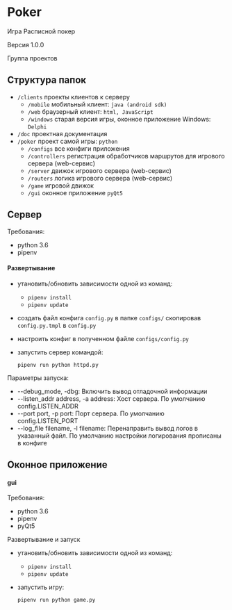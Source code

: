 # Poker
Игра Расписной покер

Версия 1.0.0

Группа проектов

## Структура папок

* `/clients` проекты клиентов к серверу
    * `/mobile` мобильный клиент: `java (android sdk)`
    * `/web` браузерный клиент: `html, JavaScript`
    * `/windows` старая версия игры, оконное приложение Windows: `Delphi`
* `/doc` проектная документация
* `/poker` проект самой игры: `python`
    * `/configs` все конфиги приложения
    * `/controllers` регистрация обработчиков маршрутов для игрового сервера (web-сервис)
    * `/server` движок игрового сервера (web-сервис)
    * `/routers` логика игрового сервера (web-сервис)
    * `/game` игровой движок
    * `/gui` оконное приложение `pyQt5`

## Сервер

Требования:
* python 3.6
* pipenv

#### Развертывание

* утановить/обновить зависимости одной из команд:
  * `pipenv install`
  * `pipenv update`
* создать файл конфига `config.py` в папке `configs/` скопировав `config.py.tmpl` в `config.py`
* настроить конфиг в полученном файле `configs/config.py`
* запустить сервер командой:

  `pipenv run python httpd.py`
  
Параметры запуска:
* --debug_mode, -dbg: Включить вывод отладочной информации
* --listen_addr address, -a address: Хост сервера. По умолчанию config.LISTEN_ADDR
* --port port, -p port: Порт сервера. По умолчанию config.LISTEN_PORT
* --log_file filename, -l filename: Перенаправить вывод логов в указанный файл.
По умолчанию настройки логирования прописаны в конфиге

## Оконное приложение

#### gui

Требования:
* python 3.6
* pipenv
* pyQt5

Развертывание и запуск

* утановить/обновить зависимости одной из команд:
  * `pipenv install`
  * `pipenv update`
* запустить игру:

  `pipenv run python game.py`
